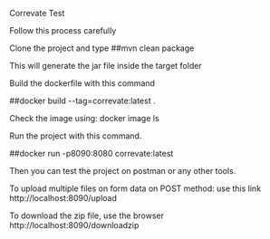 Correvate Test

Follow this process carefully

Clone the project and type
##mvn clean package

This will generate the jar file inside the target folder

Build the dockerfile with this command

##docker build --tag=correvate:latest .

Check the image using: docker image ls

Run the project with this command. 

##docker run -p8090:8080 correvate:latest

Then you can test the project on postman or any other tools.

To upload multiple files on form data on POST method: use this link  http://localhost:8090/upload

To download the zip file, use the browser http://localhost:8090/downloadzip